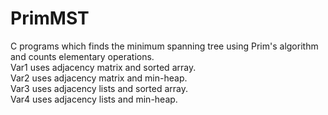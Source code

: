 # PrimMST
C programs which finds the minimum spanning tree using Prim's algorithm and counts elementary operations.  
Var1 uses adjacency matrix and sorted array.  
Var2 uses adjacency matrix and min-heap.  
Var3 uses adjacency lists and sorted array.  
Var4 uses adjacency lists and min-heap.  
